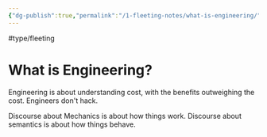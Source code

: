 ```yaml
---
{"dg-publish":true,"permalink":"/1-fleeting-notes/what-is-engineering/","created":"2023-08-03T13:06:36.077+02:00","updated":"2023-08-18T12:11:14.487+02:00"}
---
```


#type/fleeting

# What is Engineering?

Engineering is about understanding cost, with the benefits outweighing the cost.
Engineers don't hack.

Discourse about Mechanics is about how things work.
Discourse about semantics is about how things behave.